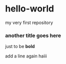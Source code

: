# hello-world
my very first repository

### another title goes here
just to be **bold**

add a line again
haiii 